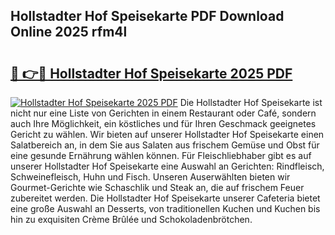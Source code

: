 ## Hollstadter Hof Speisekarte PDF Download Online 2025 rfm4l

# <h2><a href="http://gc6car.nevu.top/?p=Hollstadter+Hof+Speisekarte">🔗 👉🔴 Hollstadter Hof Speisekarte 2025 PDF</a></h2>

[![Hollstadter Hof Speisekarte 2025 PDF](https://i.imgur.com/dBaPXMq.png)](http://gc6car.nevu.top/?p=Hollstadter+Hof+Speisekarte)
Die Hollstadter Hof Speisekarte ist nicht nur eine Liste von Gerichten in einem Restaurant oder Café, sondern auch Ihre Möglichkeit, ein köstliches und für Ihren Geschmack geeignetes Gericht zu wählen. Wir bieten auf unserer Hollstadter Hof Speisekarte einen Salatbereich an, in dem Sie aus Salaten aus frischem Gemüse und Obst für eine gesunde Ernährung wählen können. Für Fleischliebhaber gibt es auf unserer Hollstadter Hof Speisekarte eine Auswahl an Gerichten: Rindfleisch, Schweinefleisch, Huhn und Fisch. Unseren Auserwählten bieten wir Gourmet-Gerichte wie Schaschlik und Steak an, die auf frischem Feuer zubereitet werden. Die Hollstadter Hof Speisekarte unserer Cafeteria bietet eine große Auswahl an Desserts, von traditionellen Kuchen und Kuchen bis hin zu exquisiten Crème Brûlée und Schokoladenbrötchen.
